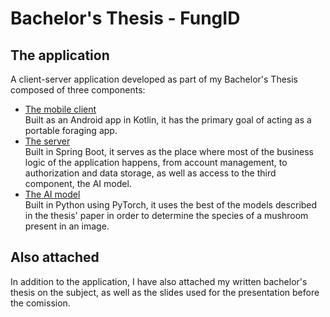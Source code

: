 # Bachelor's Thesis - FungID

## The application
A client-server application developed as part of my Bachelor's Thesis composed of three components:
 - [The mobile client](https://github.com/tomsaalex/FungID_FrontEnd)  
    Built as an Android app in Kotlin, it has the primary goal of acting as a portable foraging app.
 - [The server](https://github.com/tomsaalex/FungID_BackEnd)  
    Built in Spring Boot, it serves as the place where most of the business logic of the application happens, from account management, to authorization and data storage, as well as access to the third component, the AI model.
 - [The AI model](https://github.com/tomsaalex/FungID_AI_Model)  
    Built in Python using PyTorch, it uses the best of the models described in the thesis' paper in order to determine the species of a mushroom present in an image.

## Also attached
In addition to the application, I have also attached my written bachelor's thesis on the subject, as well as the slides used for the presentation before the comission.
